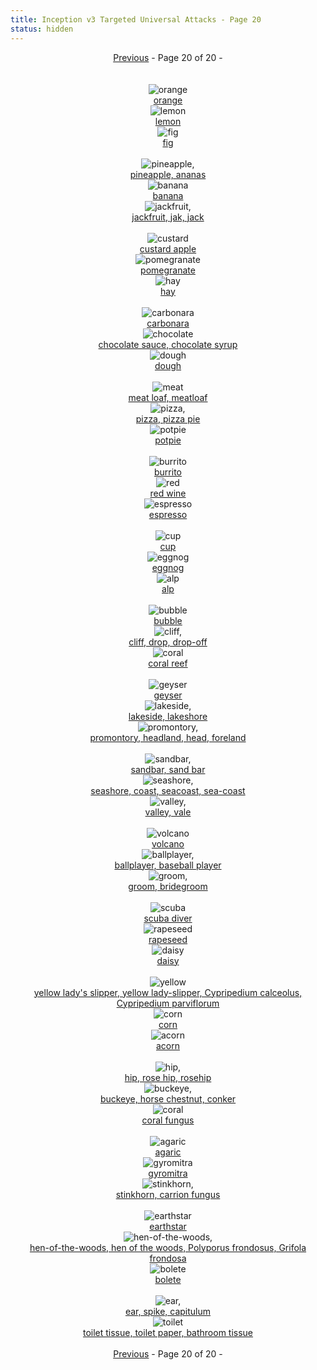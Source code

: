```yaml
---
title: Inception v3 Targeted Universal Attacks - Page 20
status: hidden
---
```

<center><a href="inception-v3-targeted-universal-attacks-page-19.html">Previous</a> - Page 20 of 20 - </center>
<br /><br /><div class="row">
<div id=950 class="col-md-4"><center>
<img src="/images/incv3_univ/950.png" alt=orange /><br />
<a href="#950">orange</a></center></div>
<div id=951 class="col-md-4"><center>
<img src="/images/incv3_univ/951.png" alt=lemon /><br />
<a href="#951">lemon</a></center></div>
<div id=952 class="col-md-4"><center>
<img src="/images/incv3_univ/952.png" alt=fig /><br />
<a href="#952">fig</a></center></div>
</div><br />
<div class="row">
<div id=953 class="col-md-4"><center>
<img src="/images/incv3_univ/953.png" alt=pineapple, ananas /><br />
<a href="#953">pineapple, ananas</a></center></div>
<div id=954 class="col-md-4"><center>
<img src="/images/incv3_univ/954.png" alt=banana /><br />
<a href="#954">banana</a></center></div>
<div id=955 class="col-md-4"><center>
<img src="/images/incv3_univ/955.png" alt=jackfruit, jak, jack /><br />
<a href="#955">jackfruit, jak, jack</a></center></div>
</div><br />
<div class="row">
<div id=956 class="col-md-4"><center>
<img src="/images/incv3_univ/956.png" alt=custard apple /><br />
<a href="#956">custard apple</a></center></div>
<div id=957 class="col-md-4"><center>
<img src="/images/incv3_univ/957.png" alt=pomegranate /><br />
<a href="#957">pomegranate</a></center></div>
<div id=958 class="col-md-4"><center>
<img src="/images/incv3_univ/958.png" alt=hay /><br />
<a href="#958">hay</a></center></div>
</div><br />
<div class="row">
<div id=959 class="col-md-4"><center>
<img src="/images/incv3_univ/959.png" alt=carbonara /><br />
<a href="#959">carbonara</a></center></div>
<div id=960 class="col-md-4"><center>
<img src="/images/incv3_univ/960.png" alt=chocolate sauce, chocolate syrup /><br />
<a href="#960">chocolate sauce, chocolate syrup</a></center></div>
<div id=961 class="col-md-4"><center>
<img src="/images/incv3_univ/961.png" alt=dough /><br />
<a href="#961">dough</a></center></div>
</div><br />
<div class="row">
<div id=962 class="col-md-4"><center>
<img src="/images/incv3_univ/962.png" alt=meat loaf, meatloaf /><br />
<a href="#962">meat loaf, meatloaf</a></center></div>
<div id=963 class="col-md-4"><center>
<img src="/images/incv3_univ/963.png" alt=pizza, pizza pie /><br />
<a href="#963">pizza, pizza pie</a></center></div>
<div id=964 class="col-md-4"><center>
<img src="/images/incv3_univ/964.png" alt=potpie /><br />
<a href="#964">potpie</a></center></div>
</div><br />
<div class="row">
<div id=965 class="col-md-4"><center>
<img src="/images/incv3_univ/965.png" alt=burrito /><br />
<a href="#965">burrito</a></center></div>
<div id=966 class="col-md-4"><center>
<img src="/images/incv3_univ/966.png" alt=red wine /><br />
<a href="#966">red wine</a></center></div>
<div id=967 class="col-md-4"><center>
<img src="/images/incv3_univ/967.png" alt=espresso /><br />
<a href="#967">espresso</a></center></div>
</div><br />
<div class="row">
<div id=968 class="col-md-4"><center>
<img src="/images/incv3_univ/968.png" alt=cup /><br />
<a href="#968">cup</a></center></div>
<div id=969 class="col-md-4"><center>
<img src="/images/incv3_univ/969.png" alt=eggnog /><br />
<a href="#969">eggnog</a></center></div>
<div id=970 class="col-md-4"><center>
<img src="/images/incv3_univ/970.png" alt=alp /><br />
<a href="#970">alp</a></center></div>
</div><br />
<div class="row">
<div id=971 class="col-md-4"><center>
<img src="/images/incv3_univ/971.png" alt=bubble /><br />
<a href="#971">bubble</a></center></div>
<div id=972 class="col-md-4"><center>
<img src="/images/incv3_univ/972.png" alt=cliff, drop, drop-off /><br />
<a href="#972">cliff, drop, drop-off</a></center></div>
<div id=973 class="col-md-4"><center>
<img src="/images/incv3_univ/973.png" alt=coral reef /><br />
<a href="#973">coral reef</a></center></div>
</div><br />
<div class="row">
<div id=974 class="col-md-4"><center>
<img src="/images/incv3_univ/974.png" alt=geyser /><br />
<a href="#974">geyser</a></center></div>
<div id=975 class="col-md-4"><center>
<img src="/images/incv3_univ/975.png" alt=lakeside, lakeshore /><br />
<a href="#975">lakeside, lakeshore</a></center></div>
<div id=976 class="col-md-4"><center>
<img src="/images/incv3_univ/976.png" alt=promontory, headland, head, foreland /><br />
<a href="#976">promontory, headland, head, foreland</a></center></div>
</div><br />
<div class="row">
<div id=977 class="col-md-4"><center>
<img src="/images/incv3_univ/977.png" alt=sandbar, sand bar /><br />
<a href="#977">sandbar, sand bar</a></center></div>
<div id=978 class="col-md-4"><center>
<img src="/images/incv3_univ/978.png" alt=seashore, coast, seacoast, sea-coast /><br />
<a href="#978">seashore, coast, seacoast, sea-coast</a></center></div>
<div id=979 class="col-md-4"><center>
<img src="/images/incv3_univ/979.png" alt=valley, vale /><br />
<a href="#979">valley, vale</a></center></div>
</div><br />
<div class="row">
<div id=980 class="col-md-4"><center>
<img src="/images/incv3_univ/980.png" alt=volcano /><br />
<a href="#980">volcano</a></center></div>
<div id=981 class="col-md-4"><center>
<img src="/images/incv3_univ/981.png" alt=ballplayer, baseball player /><br />
<a href="#981">ballplayer, baseball player</a></center></div>
<div id=982 class="col-md-4"><center>
<img src="/images/incv3_univ/982.png" alt=groom, bridegroom /><br />
<a href="#982">groom, bridegroom</a></center></div>
</div><br />
<div class="row">
<div id=983 class="col-md-4"><center>
<img src="/images/incv3_univ/983.png" alt=scuba diver /><br />
<a href="#983">scuba diver</a></center></div>
<div id=984 class="col-md-4"><center>
<img src="/images/incv3_univ/984.png" alt=rapeseed /><br />
<a href="#984">rapeseed</a></center></div>
<div id=985 class="col-md-4"><center>
<img src="/images/incv3_univ/985.png" alt=daisy /><br />
<a href="#985">daisy</a></center></div>
</div><br />
<div class="row">
<div id=986 class="col-md-4"><center>
<img src="/images/incv3_univ/986.png" alt=yellow lady's slipper, yellow lady-slipper, Cypripedium calceolus, Cypripedium parviflorum /><br />
<a href="#986">yellow lady's slipper, yellow lady-slipper, Cypripedium calceolus, Cypripedium parviflorum</a></center></div>
<div id=987 class="col-md-4"><center>
<img src="/images/incv3_univ/987.png" alt=corn /><br />
<a href="#987">corn</a></center></div>
<div id=988 class="col-md-4"><center>
<img src="/images/incv3_univ/988.png" alt=acorn /><br />
<a href="#988">acorn</a></center></div>
</div><br />
<div class="row">
<div id=989 class="col-md-4"><center>
<img src="/images/incv3_univ/989.png" alt=hip, rose hip, rosehip /><br />
<a href="#989">hip, rose hip, rosehip</a></center></div>
<div id=990 class="col-md-4"><center>
<img src="/images/incv3_univ/990.png" alt=buckeye, horse chestnut, conker /><br />
<a href="#990">buckeye, horse chestnut, conker</a></center></div>
<div id=991 class="col-md-4"><center>
<img src="/images/incv3_univ/991.png" alt=coral fungus /><br />
<a href="#991">coral fungus</a></center></div>
</div><br />
<div class="row">
<div id=992 class="col-md-4"><center>
<img src="/images/incv3_univ/992.png" alt=agaric /><br />
<a href="#992">agaric</a></center></div>
<div id=993 class="col-md-4"><center>
<img src="/images/incv3_univ/993.png" alt=gyromitra /><br />
<a href="#993">gyromitra</a></center></div>
<div id=994 class="col-md-4"><center>
<img src="/images/incv3_univ/994.png" alt=stinkhorn, carrion fungus /><br />
<a href="#994">stinkhorn, carrion fungus</a></center></div>
</div><br />
<div class="row">
<div id=995 class="col-md-4"><center>
<img src="/images/incv3_univ/995.png" alt=earthstar /><br />
<a href="#995">earthstar</a></center></div>
<div id=996 class="col-md-4"><center>
<img src="/images/incv3_univ/996.png" alt=hen-of-the-woods, hen of the woods, Polyporus frondosus, Grifola frondosa /><br />
<a href="#996">hen-of-the-woods, hen of the woods, Polyporus frondosus, Grifola frondosa</a></center></div>
<div id=997 class="col-md-4"><center>
<img src="/images/incv3_univ/997.png" alt=bolete /><br />
<a href="#997">bolete</a></center></div>
</div><br />
<div class="row">
<div id=998 class="col-md-4"><center>
<img src="/images/incv3_univ/998.png" alt=ear, spike, capitulum /><br />
<a href="#998">ear, spike, capitulum</a></center></div>
<div id=999 class="col-md-4"><center>
<img src="/images/incv3_univ/999.png" alt=toilet tissue, toilet paper, bathroom tissue /><br />
<a href="#999">toilet tissue, toilet paper, bathroom tissue</a></center></div>
</div><br />
<center><a href="inception-v3-targeted-universal-attacks-page-19.html">Previous</a> - Page 20 of 20 - </center>
